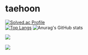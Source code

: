# taehoon
[![Solved.ac Profile](http://mazassumnida.wtf/api/generate_badge?boj=wisesth)](https://solved.ac/wisesth)<br/>
[![Top Langs](https://github-readme-stats.vercel.app/api/top-langs/?username=wisesth&langs_count=8)](https://github.com/wisesth/github-readme-stats)
![Anurag's GitHub stats](https://github-readme-stats.vercel.app/api?username=wisesth&show_icons=true&theme=radical)

<img src="https://github-readme-stats.vercel.app/api/top-langs/?username=wisesth&layout=compact"><br><br>
<img src="https://github-readme-stats.vercel.app/api?username=wisesth&show_icons=true">
